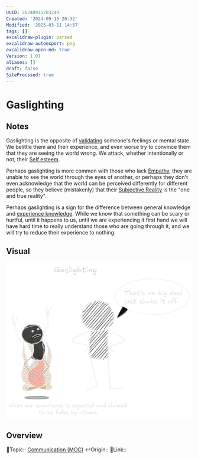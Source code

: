 ```yaml
---
UUID: 20240915203249
Created: '2024-09-15 20:32'
Modified: '2025-03-11 14:57'
tags: []
excalidraw-plugin: parsed
excalidraw-autoexport: png
excalidraw-open-md: true
Version: 1.01
aliases: []
draft: false
SiteProcssed: true
---
```


# Gaslighting

## Notes

Gaslighting is the opposite of [validating](/notes/validation.md) someone's feelings or mental state. We belittle them and their experience, and even worse try to convince them that they are seeing the world wrong. We attack, whether intentionally or not, their [Self esteem](/notes/self-worth.md).

Perhaps gaslighting is more common with those who lack [Empathy](/notes/empathy.md), they are unable to see the world through the eyes of another, or perhaps they don't even acknowledge that the world can be perceived differently for different people, so they believe (mistakenly) that their [Subjective Reality](/notes/subjective-reality.md) is the "one and true reality".

Perhaps gaslighting is a sign for the difference between general knowledge and [experience knowledge](/notes/experience-knowledge.md). While we know that something can be scary or hurtful, until it happens to us, until we are experiencing it first hand we will have hard time to really understand those who are going through it, and we will try to reduce their experience to nothing.

## Visual

![Gaslighting.webp](/notes/gaslighting.webp)

## Overview
🔼Topic:: [Communication (MOC)](/mocs/communication-moc.md)
↩️Origin::
🔗Link::

